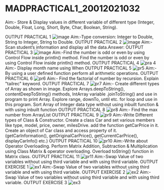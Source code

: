 # MADPRACTICAL1_20012021032
Aim:- Store & Display values in different variable of different type (Integer, Double, Float, Long, Short, Byte, Char, Boolean, String).

OUTPUT PRACTICAL 1
![image](https://user-images.githubusercontent.com/110705507/183283489-b2f6f5cd-81bd-48f7-91d1-4fb0b0be0470.png)
Aim:-Type conversion:
Integer to Double, String to Integer, String to Double.
OUTPUT PRACTICAL 2
![image](https://user-images.githubusercontent.com/110705507/183283917-61dabf49-d319-40d4-a1b4-91cbedba1ea1.png)
Aim:- Scan student’s information and display all the data.Answer:
OUTPUT PRACTICAL 3
![image](https://user-images.githubusercontent.com/110705507/183284062-886ecbe4-bfa0-475e-ae13-410be9a7ed1d.png)
Aim:-Find the number is odd or even by using Control Flow inside println() method. Find the number is odd or even by using Control Flow inside println() method.
OUTPUT PRACTICAL 4
![pra 4](https://user-images.githubusercontent.com/110705507/186234997-e9ac260e-ba69-48a5-87e5-a9425187b8eb.png)
Aim:- Display month name using When
OUTPUT PRACTICAL 5
![pr5](https://user-images.githubusercontent.com/110705507/186235113-27b411b1-41cb-4fda-a534-a16fe35dc697.png)
Aim:- By using a user defined function perform all arithmetic operations.
OUTPUT PRACTICAL 6
![pr6](https://user-images.githubusercontent.com/110705507/186235146-5bb2b63f-7945-41e4-82cf-1e9cb0d18933.png)
Aim:- Find the factorial of number by recursion. Explain "tailrec" keyword.
OUTPUT PRACTICAL 7
![pr7](https://user-images.githubusercontent.com/110705507/186235244-fb1a2545-85bf-4153-803d-7bbc5bf0d910.png)
Aim:- Create different types of Array as shown in image. Explore Arrays.deepToString(), contentDeepToString() methods, IntArray variable .joinToString()  and use in program to print Array. Explore range, downTo, until etc. for loop and use in this program. Sort Array of Integer data type without using inbuilt function & with using inbuilt function
OUTPUT PRACTICAL 8
![pr8](https://user-images.githubusercontent.com/110705507/186235279-f171cafb-6c42-4ad7-a5e2-112f3ee50ef0.png)
Aim:- Find the max number from ArrayList
OUTPUT PRACTICAL 9
![pr9](https://user-images.githubusercontent.com/110705507/186235352-d67570fb-ab07-4b6b-9582-cd2653e3a44b.png)
Aim:-Write Different types of Class & Constructor. Create a class Car and set various members like type, model, price, owner, milesDrive. add the function getCarPrice in it. Create an object of Car class and access property of it. (getCarInformation(), getOriginalCarPrice(), getCurrentCarPrice(), displayCarInfo() etc.)
OUTPUT PRACTICAL 10
![pr10](https://user-images.githubusercontent.com/110705507/186235381-7f039055-809d-4441-a58b-12331a87fbac.png)
Aim:-Write about Operator Overloading. Perform Matrix Addition, Subtraction & Multiplication using Class Matrix & operator overloading. Overload toString() function in Matrix class.
OUTPUT PRACTICAL 11
![pr11](https://user-images.githubusercontent.com/110705507/186235431-a1128f94-14ea-4810-a6ce-1f9088efac52.png)
Aim:-Swap Value of two variables without using third variable and with using third variable.
OUTPUT EXERCISE 1
![ex1](https://user-images.githubusercontent.com/110705507/186235477-978c8ee2-a12a-4434-ad1b-477cb86292d7.png)
Aim:-Swap Value of two variables without using third variable and with using third variable.
OUTPUT EXERCISE 2
![ex2](https://user-images.githubusercontent.com/110705507/186235532-cb4bc9fc-17cd-4e9b-893a-c443d90421b1.png)
Aim:-Swap Value of two variables without using third variable and with using third variable.
OUTPUT EXERCISE 3
![ex3](https://user-images.githubusercontent.com/110705507/186235554-8f9b655b-4fd1-4973-98fb-6bb27108615d.png)
